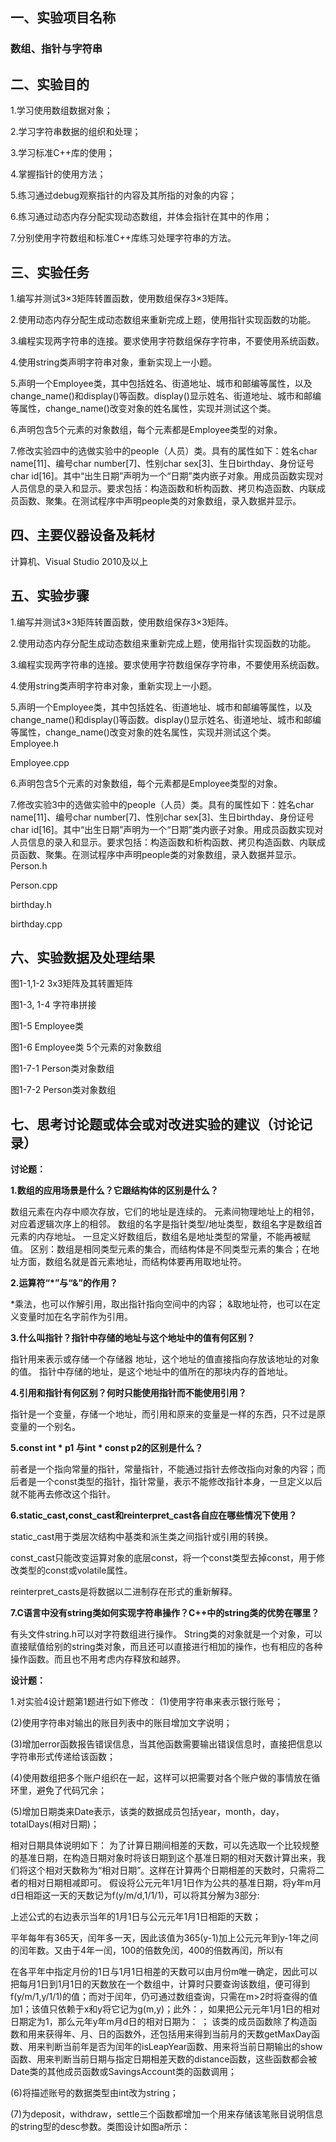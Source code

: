 ## 一、实验项目名称
### 数组、指针与字符串

## 二、实验目的

1.学习使用数组数据对象；

2.学习字符串数据的组织和处理；

3.学习标准C++库的使用；

4.掌握指针的使用方法；

5.练习通过debug观察指针的内容及其所指的对象的内容；

6.练习通过动态内存分配实现动态数组，并体会指针在其中的作用；

7.分别使用字符数组和标准C++库练习处理字符串的方法。

## 三、实验任务
1.编写并测试3×3矩阵转置函数，使用数组保存3×3矩阵。

2.使用动态内存分配生成动态数组来重新完成上题，使用指针实现函数的功能。

3.编程实现两字符串的连接。要求使用字符数组保存字符串，不要使用系统函数。

4.使用string类声明字符串对象，重新实现上一小题。

5.声明一个Employee类，其中包括姓名、街道地址、城市和邮编等属性，以及change_name()和display()等函数。display()显示姓名、街道地址、城市和邮编等属性，change_name()改变对象的姓名属性，实现并测试这个类。

6.声明包含5个元素的对象数组，每个元素都是Employee类型的对象。

7.修改实验四中的选做实验中的people（人员）类。具有的属性如下：姓名char name[11]、编号char number[7]、性别char sex[3]、生日birthday、身份证号char id[16]。其中“出生日期”声明为一个“日期”类内嵌子对象。用成员函数实现对人员信息的录入和显示。要求包括：构造函数和析构函数、拷贝构造函数、内联成员函数、聚集。在测试程序中声明people类的对象数组，录入数据并显示。

## 四、主要仪器设备及耗材
计算机、Visual Studio 2010及以上

## 五、实验步骤
1.编写并测试3×3矩阵转置函数，使用数组保存3×3矩阵。

2.使用动态内存分配生成动态数组来重新完成上题，使用指针实现函数的功能。

3.编程实现两字符串的连接。要求使用字符数组保存字符串，不要使用系统函数。

4.使用string类声明字符串对象，重新实现上一小题。

5.声明一个Employee类，其中包括姓名、街道地址、城市和邮编等属性，以及change_name()和display()等函数。display()显示姓名、街道地址、城市和邮编等属性，change_name()改变对象的姓名属性，实现并测试这个类。
Employee.h

Employee.cpp

6.声明包含5个元素的对象数组，每个元素都是Employee类型的对象。

7.修改实验3中的选做实验中的people（人员）类。具有的属性如下：姓名char name[11]、编号char number[7]、性别char sex[3]、生日birthday、身份证号char id[16]。其中“出生日期”声明为一个“日期”类内嵌子对象。用成员函数实现对人员信息的录入和显示。要求包括：构造函数和析构函数、拷贝构造函数、内联成员函数、聚集。在测试程序中声明people类的对象数组，录入数据并显示。
Person.h
	
Person.cpp

birthday.h

birthday.cpp


## 六、实验数据及处理结果

图1-1,1-2  3x3矩阵及其转置矩阵

图1-3, 1-4  字符串拼接

图1-5  Employee类

图1-6 Employee类 5个元素的对象数组

图1-7-1 Person类对象数组

图1-7-2 Person类对象数组

## 七、思考讨论题或体会或对改进实验的建议（讨论记录）
**讨论题：**

**1.数组的应用场景是什么？它跟结构体的区别是什么？**

数组元素在内存中顺次存放，它们的地址是连续的。
元素间物理地址上的相邻，对应着逻辑次序上的相邻。
数组的名字是指针类型/地址类型，数组名字是数组首元素的内存地址。
一旦定义好数组后，数组名是地址类型的常量，不能再被赋值。
区别：数组是相同类型元素的集合，而结构体是不同类型元素的集合；在地址方面，数组名就是首元素地址，而结构体要再用取地址符。

**2.运算符“*”与“&”的作用？**

*乘法，也可以作解引用，取出指针指向空间中的内容；
&取地址符，也可以在定义变量时加在名字前作为引用。

**3.什么叫指针？指针中存储的地址与这个地址中的值有何区别？**

指针用来表示或存储一个存储器	地址，这个地址的值直接指向存放该地址的对象的值。
指针中存储的地址，是这个地址中的值所在的那块内存的首地址。

**4.引用和指针有何区别？何时只能使用指针而不能使用引用？**

指针是一个变量，存储一个地址，而引用和原来的变量是一样的东西，只不过是原变量的一个别名。

**5.const int * p1 与int * const p2的区别是什么？**

前者是一个指向常量的指针，常量指针，不能通过指针去修改指向对象的内容；而后者是一个const类型的指针，指针常量，表示不能修改指针本身，一旦定义以后就不能再去修改这个指针。

**6.static_cast,const_cast和reinterpret_cast各自应在哪些情况下使用？**

static_cast用于类层次结构中基类和派生类之间指针或引用的转换。

const_cast只能改变运算对象的底层const，将一个const类型去掉const，用于修改类型的const或volatile属性。

reinterpret_casts是将数据以二进制存在形式的重新解释。

**7.C语言中没有string类如何实现字符串操作？C++中的string类的优势在哪里？**

有头文件string.h可以对字符数组进行操作。
String类的对象就是一个对象，可以直接赋值给别的string类对象，而且还可以直接进行相加的操作，也有相应的各种操作函数。而且也不用考虑内存释放和越界。


**设计题：**

1.对实验4设计题第1题进行如下修改：
(1)使用字符串来表示银行账号；

(2)使用字符串对输出的账目列表中的账目增加文字说明；

(3)增加error函数报告错误信息，当其他函数需要输出错误信息时，直接把信息以字符串形式传递给该函数；

(4)使用数组把多个账户组织在一起，这样可以把需要对各个账户做的事情放在循环里，避免了代码冗余；

(5)增加日期类来Date表示，该类的数据成员包括year，month，day，totalDays(相对日期)；

相对日期具体说明如下：
为了计算日期间相差的天数，可以先选取一个比较规整的基准日期，在构造日期对象时将该日期到这个基准日期的相对天数计算出来，我们将这个相对天数称为“相对日期”。这样在计算两个日期相差的天数时，只需将二者的相对日期相减即可。
假设将公元元年1月1日作为公共的基准日期，将y年m月d日相距这一天的天数记为f(y/m/d,1/1/1)，可以将其分解为3部分:

上述公式的右边表示当年的1月1日与公元元年1月1日相距的天数；

平年每年有365天，闰年多一天，因此该值为365(y-1)加上公元元年到y-1年之间的闰年数。又由于4年一闰，100的倍数免闰，400的倍数再闰，所以有

在各平年中指定月份的1日与1月1日相差的天数可以由月份m唯一确定，因此可以把每月1日到1月1日的天数放在一个数组中，计算时只要查询该数组，便可得到f(y/m/1,y/1/1)的值；而对于闰年，仍可通过数组查询，只需在m>2时将查得的值加1；该值只依赖于x和y将它记为g(m,y)；此外：，如果把公元元年1月1日的相对日期定为1，那么元年y年m月d日的相对日期为：
；
该类的成员函数除了构造函数和用来获得年、月、日的函数外，还包括用来得到当前月的天数getMaxDay函数、用来判断当前年是否为闰年的isLeapYear函数、用来将当前日期输出的show函数、用来判断当前日期与指定日期相差天数的distance函数，这些函数都会被Date类的其他成员函数或SavingsAccount类的函数调用；

(6)将描述账号的数据类型由int改为string；

(7)为deposit，withdraw，settle三个函数都增加一个用来存储该笔账目说明信息的string型的desc参数。类图设计如图a所示：

